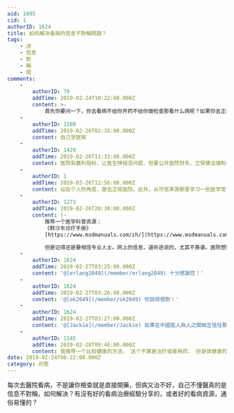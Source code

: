 ```yaml
---
aid: 1005
cid: 1
authorID: 1624
title: 如何解決看病的信息不對稱問題？
tags:
    - 決
    - 信息
    - 對
    - 稱
    - 問
comments:
    -
        authorID: 79
        addTime: 2019-02-24T10:22:00.000Z
        content: >-
            首先你要问一下，你去看病不给你开药不给你做检查那看什么病呢？如果你去正规的，大一点医院看病，我可以告诉你，医生真的不是光为了坑你的钱给你又做检查又开药。作为病人，只要认真听医生说的，按医生说的来，跟你无冤无仇的没有哪个医生会害你的。相反，正是现在很多人觉得医生就是在坑钱在伤天害理所以不信任医生和医院，这时候医生才很有可能觉得这个病人难缠可能会找事才可能给你多做检查确保没有遗漏没有留空子让你去找事。这个问题要展开说那太多了，我也觉得我说不清楚。
    -
        authorID: 1580
        addTime: 2019-02-26T02:35:00.000Z
        content: 自己学医嘛
    -
        authorID: 1429
        addTime: 2019-02-26T11:33:00.000Z
        content: 医院有赢利指标，让医生挣钱没问题，但要公开医院财务，立保健法强制公开
    -
        authorID: 1
        addTime: 2019-02-26T12:56:00.000Z
        content: 站在个人的角度，是去正规医院。此外，从可信来源那里学习一些医学常识。
    -
        authorID: 1273
        addTime: 2019-02-26T20:30:00.000Z
        content: |-
            推荐一个医学科普资源：  
            《默沙东诊疗手册》  
            [https://www.msdmanuals.com/zh/](https://www.msdmanuals.com/zh/)

            但是记得还是要相信专业人士。网上的信息，道听途说的，尤其不靠谱。医院想赚你的钱，但不会为了赚钱而故意不治好你的病。（莆田医院除外）
    -
        authorID: 1624
        addTime: 2019-02-27T03:25:00.000Z
        content: '@[erlang2049](/member/erlang2049) 十分感謝您！'
    -
        authorID: 1624
        addTime: 2019-02-27T03:26:00.000Z
        content: '@[ok2049](/member/ok2049) 你說得很對！'
    -
        authorID: 1624
        addTime: 2019-02-27T03:27:00.000Z
        content: '@[Jackie](/member/Jackie) 如果在中國能人與人之間相互信任那就什麼事都不是難事了'
    -
        authorID: 1145
        addTime: 2019-02-28T09:46:00.000Z
        content: 我推荐一个比较健康的方法， 这个不算是治疗或者用药， 但身体健康的恢复速度会比较快， 很简单，就是吃素食。
date: 2019-02-24T06:22:00.000Z
category: 问答
---
```


每次去醫院看病，不是讓你檢查就是直接開藥，但病又治不好，自己不懂醫真的是信息不對稱，如何解決？有沒有好的看病治療經驗分享的，或者好的看病資源，通俗易懂的？
